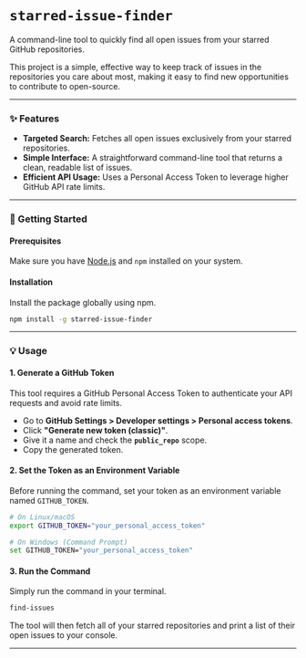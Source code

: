 # `starred-issue-finder`

A command-line tool to quickly find all open issues from your starred GitHub repositories.

This project is a simple, effective way to keep track of issues in the repositories you care about most, making it easy to find new opportunities to contribute to open-source.

-----

### ✨ Features

  * **Targeted Search:** Fetches all open issues exclusively from your starred repositories.
  * **Simple Interface:** A straightforward command-line tool that returns a clean, readable list of issues.
  * **Efficient API Usage:** Uses a Personal Access Token to leverage higher GitHub API rate limits.

-----

### 🚀 Getting Started

#### Prerequisites

Make sure you have [Node.js](https://nodejs.org/) and `npm` installed on your system.

#### Installation

Install the package globally using npm.

```bash
npm install -g starred-issue-finder
```

-----

### 💡 Usage

#### 1\. Generate a GitHub Token

This tool requires a GitHub Personal Access Token to authenticate your API requests and avoid rate limits.

  * Go to **GitHub Settings \> Developer settings \> Personal access tokens**.
  * Click **"Generate new token (classic)"**.
  * Give it a name and check the **`public_repo`** scope.
  * Copy the generated token.

#### 2\. Set the Token as an Environment Variable

Before running the command, set your token as an environment variable named `GITHUB_TOKEN`.

```bash
# On Linux/macOS
export GITHUB_TOKEN="your_personal_access_token"

# On Windows (Command Prompt)
set GITHUB_TOKEN="your_personal_access_token"
```

#### 3\. Run the Command

Simply run the command in your terminal.

```bash
find-issues
```

The tool will then fetch all of your starred repositories and print a list of their open issues to your console.

-----

